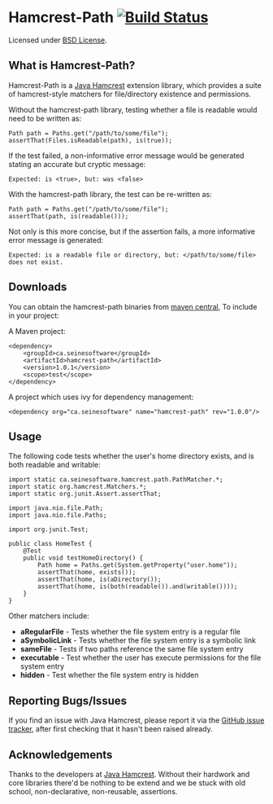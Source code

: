 Hamcrest-Path  [![Build Status](https://travis-ci.org/seinesoftware/hamcrest-path.svg?branch=master)](https://travis-ci.org/seinesoftware/hamcrest-path)
=============

Licensed under [BSD License][].

What is Hamcrest-Path?
----------------------
Hamcrest-Path is a [Java Hamcrest][] extension library,
which provides a suite of hamcrest-style matchers for file/directory existence and permissions.

Without the hamcrest-path library, testing whether a file is readable would need to be written as:

    Path path = Paths.get("/path/to/some/file");
    assertThat(Files.isReadable(path), is(true));

If the test failed, a non-informative error message would be generated stating
an accurate but cryptic message:

    Expected: is <true>, but: was <false>

With the hamcrest-path library, the test can be re-written as:

    Path path = Paths.get("/path/to/some/file");
    assertThat(path, is(readable()));

Not only is this more concise, but if the assertion fails, a more informative error message is generated:

    Expected: is a readable file or directory, but: </path/to/some/file> does not exist. 


Downloads
---------
You can obtain the hamcrest-path binaries from [maven central][], To include in your project:

A Maven project:

    <dependency>
	    <groupId>ca.seinesoftware</groupId>
	    <artifactId>hamcrest-path</artifactId>
	    <version>1.0.1</version>
	    <scope>test</scope>
	</dependency>

A project which uses ivy for dependency management:

    <dependency org="ca.seinesoftware" name="hamcrest-path" rev="1.0.0"/>

Usage
-----
The following code tests whether the user's home directory exists,
and is both readable and writable:

    import static ca.seinesoftware.hamcrest.path.PathMatcher.*;
    import static org.hamcrest.Matchers.*;
    import static org.junit.Assert.assertThat;
    
    import java.nio.file.Path;
    import java.nio.file.Paths;
    
    import org.junit.Test;
    
    public class HomeTest {
        @Test
        public void testHomeDirectory() {
            Path home = Paths.get(System.getProperty("user.home"));
            assertThat(home, exists());
            assertThat(home, is(aDirectory());
            assertThat(home, is(both(readable()).and(writable())));
        }
    }

Other matchers include:
* __aRegularFile__ - Tests whether the file system entry is a regular file
* __aSymbolicLink__ - Tests whether the file system entry is a symbolic link
* __sameFile__ - Tests if two paths reference the same file system entry
* __executable__ - Test whether the user has execute permissions for the file system entry
* __hidden__ - Test whether the file system entry is hidden


Reporting Bugs/Issues
---------------------
If you find an issue with Java Hamcrest, please report it via the 
[GitHub issue tracker](https://github.com/seinesoftware/hamcrest-path/issues), 
after first checking that it hasn't been raised already. 


Acknowledgements
----------------
Thanks to the developers at [Java Hamcrest][].
Without their hardwork and core libraries there'd be nothing to be extend and we be stuck with old school,
non-declarative, non-reusable, assertions.


[BSD License]: http://opensource.org/licenses/BSD-3-Clause
[Maven central]: http://search.maven.org/#search%7Cga%7C1%7Cg%3Aca.seinesoftware
[Java Hamcrest]: http://github.com/hamcrest/JavaHamcrest
